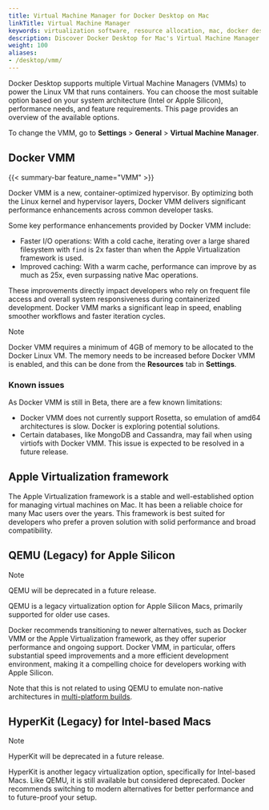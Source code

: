```yaml
---
title: Virtual Machine Manager for Docker Desktop on Mac
linkTitle: Virtual Machine Manager 
keywords: virtualization software, resource allocation, mac, docker desktop, vm monitoring, vm performance, apple silicon
description: Discover Docker Desktop for Mac's Virtual Machine Manager (VMM) options, including the new Docker VMM for Apple Silicon, offering enhanced performance and efficiency
weight: 100
aliases:
- /desktop/vmm/
---
```


Docker Desktop supports multiple Virtual Machine Managers (VMMs) to power the Linux VM that runs containers. You can choose the most suitable option based on your system architecture (Intel or Apple Silicon), performance needs, and feature requirements. This page provides an overview of the available options.

To change the VMM, go to **Settings** > **General** > **Virtual Machine Manager**.

## Docker VMM

{{< summary-bar feature_name="VMM" >}}

Docker VMM is a new, container-optimized hypervisor. By optimizing both the Linux kernel and hypervisor layers, Docker VMM delivers significant performance enhancements across common developer tasks.

Some key performance enhancements provided by Docker VMM include:
 - Faster I/O operations: With a cold cache, iterating over a large shared filesystem with `find` is 2x faster than when the Apple Virtualization framework is used.
 - Improved caching: With a warm cache, performance can improve by as much as 25x, even surpassing native Mac operations.

These improvements directly impact developers who rely on frequent file access and overall system responsiveness during containerized development. Docker VMM marks a significant leap in speed, enabling smoother workflows and faster iteration cycles.

> [!NOTE]
>
> Docker VMM requires a minimum of 4GB of memory to be allocated to the Docker Linux VM. The memory needs to be increased before Docker VMM is enabled, and this can be done from the **Resources** tab in **Settings**.

### Known issues

As Docker VMM is still in Beta, there are a few known limitations:

- Docker VMM does not currently support Rosetta, so emulation of amd64 architectures is slow. Docker is exploring potential solutions.
- Certain databases, like MongoDB and Cassandra, may fail when using virtiofs with Docker VMM. This issue is expected to be resolved in a future release.

## Apple Virtualization framework

The Apple Virtualization framework is a stable and well-established option for managing virtual machines on Mac. It has been a reliable choice for many Mac users over the years. This framework is best suited for developers who prefer a proven solution with solid performance and broad compatibility.

## QEMU (Legacy) for Apple Silicon

> [!NOTE]
>
> QEMU will be deprecated in a future release. 

QEMU is a legacy virtualization option for Apple Silicon Macs, primarily supported for older use cases. 

Docker recommends transitioning to newer alternatives, such as Docker VMM or the Apple Virtualization framework, as they offer superior performance and ongoing support. Docker VMM, in particular, offers substantial speed improvements and a more efficient development environment, making it a compelling choice for developers working with Apple Silicon.

Note that this is not related to using QEMU to emulate non-native architectures in [multi-platform builds](/manuals/build/building/multi-platform.md#qemu).

## HyperKit (Legacy) for Intel-based Macs

> [!NOTE]
>
> HyperKit will be deprecated in a future release.

HyperKit is another legacy virtualization option, specifically for Intel-based Macs. Like QEMU, it is still available but considered deprecated. Docker recommends switching to modern alternatives for better performance and to future-proof your setup.
